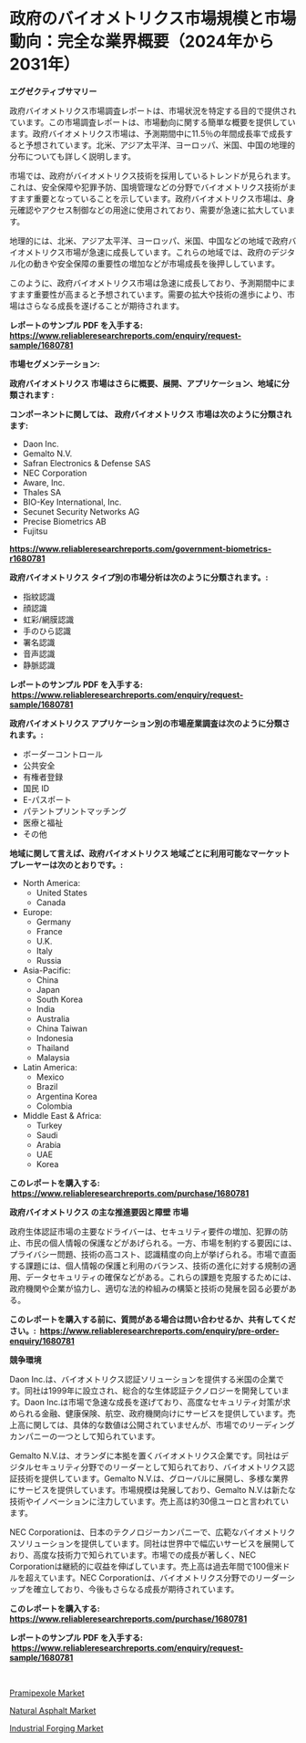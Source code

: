 <p><h1>政府のバイオメトリクス市場規模と市場動向：完全な業界概要（2024年から2031年）</h1></p><p><strong>エグゼクティブサマリー</strong></p>
<p><p>政府バイオメトリクス市場調査レポートは、市場状況を特定する目的で提供されています。この市場調査レポートは、市場動向に関する簡単な概要を提供しています。政府バイオメトリクス市場は、予測期間中に11.5％の年間成長率で成長すると予想されています。北米、アジア太平洋、ヨーロッパ、米国、中国の地理的分布についても詳しく説明します。</p><p>市場では、政府がバイオメトリクス技術を採用しているトレンドが見られます。これは、安全保障や犯罪予防、国境管理などの分野でバイオメトリクス技術がますます重要となっていることを示しています。政府バイオメトリクス市場は、身元確認やアクセス制御などの用途に使用されており、需要が急速に拡大しています。</p><p>地理的には、北米、アジア太平洋、ヨーロッパ、米国、中国などの地域で政府バイオメトリクス市場が急速に成長しています。これらの地域では、政府のデジタル化の動きや安全保障の重要性の増加などが市場成長を後押ししています。</p><p>このように、政府バイオメトリクス市場は急速に成長しており、予測期間中にますます重要性が高まると予想されています。需要の拡大や技術の進歩により、市場はさらなる成長を遂げることが期待されます。</p></p>
<p><strong>レポートのサンプル PDF を入手する: <a href="https://www.reliableresearchreports.com/enquiry/request-sample/1680781">https://www.reliableresearchreports.com/enquiry/request-sample/1680781</a></strong></p>
<p><strong>市場セグメンテーション:</strong></p>
<p><strong> 政府バイオメトリクス 市場はさらに概要、展開、アプリケーション、地域に分類されます :</strong></p>
<p><strong>コンポーネントに関しては、 政府バイオメトリクス 市場は次のように分類されます: &nbsp;</strong></p>
<p><ul><li>Daon Inc.</li><li>Gemalto N.V.</li><li>Safran Electronics & Defense SAS</li><li>NEC Corporation</li><li>Aware, Inc.</li><li>Thales SA</li><li>BIO-Key International, Inc.</li><li>Secunet Security Networks AG</li><li>Precise Biometrics AB</li><li>Fujitsu</li></ul></p>
<p><strong><a href="https://www.reliableresearchreports.com/government-biometrics-r1680781">https://www.reliableresearchreports.com/government-biometrics-r1680781</a></strong></p>
<p><strong> 政府バイオメトリクス タイプ別の市場分析は次のように分類されます。:</strong></p>
<p><ul><li>指紋認識</li><li>顔認識</li><li>虹彩/網膜認識</li><li>手のひら認識</li><li>署名認識</li><li>音声認識</li><li>静脈認識</li></ul></p>
<p><strong>レポートのサンプル PDF を入手する: &nbsp;<a href="https://www.reliableresearchreports.com/enquiry/request-sample/1680781">https://www.reliableresearchreports.com/enquiry/request-sample/1680781</a></strong></p>
<p><strong> 政府バイオメトリクス アプリケーション別の市場産業調査は次のように分類されます。:</strong></p>
<p><ul><li>ボーダーコントロール</li><li>公共安全</li><li>有権者登録</li><li>国民 ID</li><li>E-パスポート</li><li>パテントプリントマッチング</li><li>医療と福祉</li><li>その他</li></ul></p>
<p><strong>地域に関して言えば、政府バイオメトリクス 地域ごとに利用可能なマーケットプレーヤーは次のとおりです。:</strong></p>
<p><ul>
    <li>
        North America:
        <ul>
            <li>United States</li>
            <li>Canada</li>
        </ul>
    </li>
    <li>
        Europe:
        <ul>
            <li>Germany</li>
            <li>France</li>
            <li>U.K.</li>
            <li>Italy</li>
            <li>Russia</li>
        </ul>
    </li>
    <li>
        Asia-Pacific:
        <ul>
            <li>China</li>
            <li>Japan</li>
            <li>South Korea</li>
            <li>India</li>
            <li>Australia</li>
            <li>China Taiwan</li>
            <li>Indonesia</li>
            <li>Thailand</li>
            <li>Malaysia</li>
        </ul>
    </li>
    <li>
        Latin America:
        <ul>
            <li>Mexico</li>
            <li>Brazil</li>
            <li>Argentina Korea</li>
            <li>Colombia</li>
        </ul>
    </li>
    <li>
        Middle East & Africa:
        <ul>
            <li>Turkey</li>
            <li>Saudi</li>
            <li>Arabia</li>
            <li>UAE</li>
            <li>Korea</li>
        </ul>
    </li>
    </ul></p>
<p><strong>このレポートを購入する: &nbsp;<a href="https://www.reliableresearchreports.com/purchase/1680781">https://www.reliableresearchreports.com/purchase/1680781</a></strong></p>
<p><strong>政府バイオメトリクス の主な推進要因と障壁 市場</strong></p>
<p><p>政府生体認証市場の主要なドライバーは、セキュリティ要件の増加、犯罪の防止、市民の個人情報の保護などがあげられる。一方、市場を制約する要因には、プライバシー問題、技術の高コスト、認識精度の向上が挙げられる。市場で直面する課題には、個人情報の保護と利用のバランス、技術の進化に対する規制の適用、データセキュリティの確保などがある。これらの課題を克服するためには、政府機関や企業が協力し、適切な法的枠組みの構築と技術の発展を図る必要がある。</p></p>
<p><strong>このレポートを購入する前に、質問がある場合は問い合わせるか、共有してください。:&nbsp; <a href="https://www.reliableresearchreports.com/enquiry/pre-order-enquiry/1680781">https://www.reliableresearchreports.com/enquiry/pre-order-enquiry/1680781</a></strong></p>
<p><strong>競争環境</strong></p>
<p><p>Daon Inc.は、バイオメトリクス認証ソリューションを提供する米国の企業です。同社は1999年に設立され、総合的な生体認証テクノロジーを開発しています。Daon Inc.は市場で急速な成長を遂げており、高度なセキュリティ対策が求められる金融、健康保険、航空、政府機関向けにサービスを提供しています。売上高に関しては、具体的な数値は公開されていませんが、市場でのリーディングカンパニーの一つとして知られています。</p><p>Gemalto N.V.は、オランダに本拠を置くバイオメトリクス企業です。同社はデジタルセキュリティ分野でのリーダーとして知られており、バイオメトリクス認証技術を提供しています。Gemalto N.V.は、グローバルに展開し、多様な業界にサービスを提供しています。市場規模は発展しており、Gemalto N.V.は新たな技術やイノベーションに注力しています。売上高は約30億ユーロと言われています。</p><p>NEC Corporationは、日本のテクノロジーカンパニーで、広範なバイオメトリクスソリューションを提供しています。同社は世界中で幅広いサービスを展開しており、高度な技術力で知られています。市場での成長が著しく、NEC Corporationは継続的に収益を伸ばしています。売上高は過去年間で100億米ドルを超えています。NEC Corporationは、バイオメトリクス分野でのリーダーシップを確立しており、今後もさらなる成長が期待されています。</p></p>
<p><strong>このレポートを購入する: &nbsp; <a href="https://www.reliableresearchreports.com/purchase/1680781">https://www.reliableresearchreports.com/purchase/1680781</a></strong></p>
<p><strong>レポートのサンプル PDF を入手する: &nbsp;<a href="https://www.reliableresearchreports.com/enquiry/request-sample/1680781">https://www.reliableresearchreports.com/enquiry/request-sample/1680781</a></strong><strong></strong></p>
<p>&nbsp;</p>
<p><p><a href="https://www.linkedin.com/pulse/pramipexole-market-size-furnishes-valuable-information-encompassing-ryste?trackingId=8Cp1U7pah5LUPk%2FrYGUHtw%3D%3D">Pramipexole Market</a></p><p><a href="https://www.linkedin.com/pulse/decoding-natural-asphalt-market-deep-dive-latest-trends-h0nue?trackingId=9vcSgvFTBAQN1u8sFOyYVQ%3D%3D">Natural Asphalt Market</a></p><p><a href="https://www.linkedin.com/pulse/industrial-forging-market-size-furnishes-valuable-information-nwdre?trackingId=TpnFyf4cS4Zg09CV2y3AyQ%3D%3D">Industrial Forging Market</a></p></p>